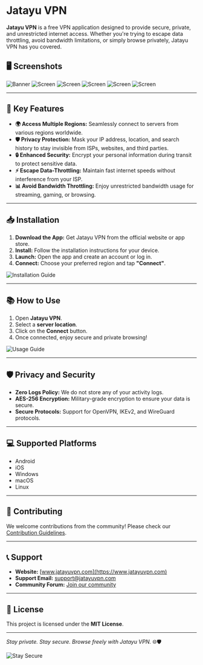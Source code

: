 # Jatayu VPN

**Jatayu VPN** is a free VPN application designed to provide secure, private, and unrestricted internet access. Whether you're trying to escape data throttling, avoid bandwidth limitations, or simply browse privately, Jatayu VPN has you covered.


## 🖥️ Screenshots
![Banner](assets/jatayu-ss0.png)
![Screen](assets/jatayu-ss1.png)
![Screen](assets/jatayu-ss2.png)
![Screen](assets/jatayu-ss3.png)
![Screen](assets/jatayu-ss4.png)
![Screen](assets/jatayu-ss5.png)


---

## 🚀 **Key Features**

- **🌍 Access Multiple Regions:** Seamlessly connect to servers from various regions worldwide.
- **🛡️ Privacy Protection:** Mask your IP address, location, and search history to stay invisible from ISPs, websites, and third parties.
- **🔒 Enhanced Security:** Encrypt your personal information during transit to protect sensitive data.
- **⚡ Escape Data-Throttling:** Maintain fast internet speeds without interference from your ISP.
- **📊 Avoid Bandwidth Throttling:** Enjoy unrestricted bandwidth usage for streaming, gaming, or browsing.

---

## 📥 **Installation**

1. **Download the App:** Get Jatayu VPN from the official website or app store.
2. **Install:** Follow the installation instructions for your device.
3. **Launch:** Open the app and create an account or log in.
4. **Connect:** Choose your preferred region and tap **"Connect"**.

![Installation Guide](assets/installation_guide.png)

---

## 📚 **How to Use**

1. Open **Jatayu VPN**.
2. Select a **server location**.
3. Click on the **Connect** button.
4. Once connected, enjoy secure and private browsing!

![Usage Guide](assets/usage_guide.png)

---

## 🛡️ **Privacy and Security**

- **Zero Logs Policy:** We do not store any of your activity logs.
- **AES-256 Encryption:** Military-grade encryption to ensure your data is secure.
- **Secure Protocols:** Support for OpenVPN, IKEv2, and WireGuard protocols.

---

## 💻 **Supported Platforms**

- Android
- iOS
- Windows
- macOS
- Linux

---

## 🤝 **Contributing**

We welcome contributions from the community! Please check our [Contribution Guidelines](CONTRIBUTING.md).

---

## 📞 **Support**

- **Website:** [www.jatayuvpn.com](https://www.jatayuvpn.com)
- **Support Email:** support@jatayuvpn.com
- **Community Forum:** [Join our community](https://forum.jatayuvpn.com)

---

## 📜 **License**

This project is licensed under the **MIT License**.

---

*Stay private. Stay secure. Browse freely with Jatayu VPN.* 🌐🛡️

![Stay Secure](assets/stay_secure.png)

